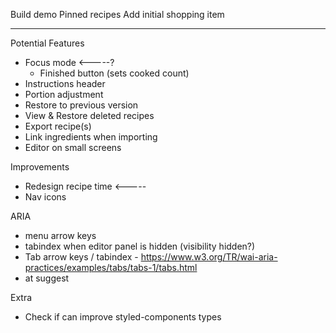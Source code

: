 Build demo
Pinned recipes
Add initial shopping item

-----

Potential Features
- Focus mode <-----?
    - Finished button (sets cooked count)
- Instructions header
- Portion adjustment
- Restore to previous version
- View & Restore deleted recipes
- Export recipe(s)
- Link ingredients when importing
- Editor on small screens

Improvements
- Redesign recipe time <-----
- Nav icons

ARIA
- menu arrow keys
- tabindex when editor panel is hidden (visibility hidden?)
- Tab arrow keys / tabindex - https://www.w3.org/TR/wai-aria-practices/examples/tabs/tabs-1/tabs.html
- at suggest

Extra
- Check if can improve styled-components types
